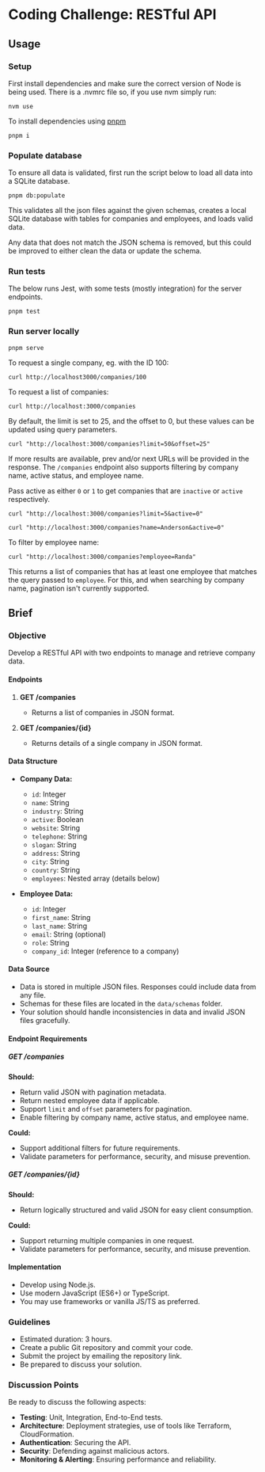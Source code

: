 
# Coding Challenge: RESTful API

## Usage

### Setup

First install dependencies and make sure the correct version of Node is being used. There is a .nvmrc file so, if you use nvm simply run:

```shell
nvm use 
```

To install dependencies using [pnpm](https://pnpm.io/)

```shell
pnpm i
```

### Populate database

To ensure all data is validated, first run the script below to load all data into a SQLite database.

```shell
pnpm db:populate
```

This validates all the json files against the given schemas, creates a local SQLite database with tables for companies and employees, and loads valid data.

Any data that does not match the JSON schema is removed, but this could be improved to either clean the data or update the schema.

### Run tests

The below runs Jest, with some tests (mostly integration) for the server endpoints.

```shell
pnpm test
```

### Run server locally

```shell
pnpm serve
```

To request a single company, eg. with the ID 100:

```shell
curl http://localhost3000/companies/100
```

To request a list of companies:

```shell
curl http://localhost:3000/companies
```

By default, the limit is set to 25, and the offset to 0, but these values can be updated using query parameters.

```shell
curl "http://localhost:3000/companies?limit=50&offset=25"
```

If more results are available, prev and/or next URLs will be provided in the response. The `/companies` endpoint also supports filtering by company name, active status, and employee name.

Pass active as either `0` or `1` to get companies that are `inactive` or `active` respectively.

```shell
curl "http://localhost:3000/companies?limit=5&active=0"
```

```shell
curl "http://localhost:3000/companies?name=Anderson&active=0"
```

To filter by employee name:

```shell
curl "http://localhost:3000/companies?employee=Randa"
```

This returns a list of companies that has at least one employee that matches the query passed to `employee`. For this, and when searching by company name, pagination isn't currently supported.

## Brief

### Objective

Develop a RESTful API with two endpoints to manage and retrieve company data.

#### Endpoints

1.  **GET /companies**
    
    -   Returns a list of companies in JSON format.
2.  **GET /companies/{id}**
    
    -   Returns details of a single company in JSON format.

#### Data Structure

-   **Company Data:**
    
    -   `id`: Integer
    -   `name`: String
    -   `industry`: String
    -   `active`: Boolean
    -   `website`: String
    -   `telephone`: String
    -   `slogan`: String
    -   `address`: String
    -   `city`: String
    -   `country`: String
    -   `employees`: Nested array (details below)
-   **Employee Data:**
    
    -   `id`: Integer
    -   `first_name`: String
    -   `last_name`: String
    -   `email`: String (optional)
    -   `role`: String
    -   `company_id`: Integer (reference to a company)

#### Data Source

-   Data is stored in multiple JSON files. Responses could include data from any file.
-   Schemas for these files are located in the `data/schemas` folder.
-   Your solution should handle inconsistencies in data and invalid JSON files gracefully.

#### Endpoint Requirements

##### GET /companies

**Should:**

-   Return valid JSON with pagination metadata.
-   Return nested employee data if applicable.
-   Support `limit` and `offset` parameters for pagination.
-   Enable filtering by company name, active status, and employee name.

**Could:**

-   Support additional filters for future requirements.
-   Validate parameters for performance, security, and misuse prevention.

##### GET /companies/{id}

**Should:**

-   Return logically structured and valid JSON for easy client consumption.

**Could:**

-   Support returning multiple companies in one request.
-   Validate parameters for performance, security, and misuse prevention.

#### Implementation

-   Develop using Node.js.
-   Use modern JavaScript (ES6+) or TypeScript.
-   You may use frameworks or vanilla JS/TS as preferred.

### Guidelines

-   Estimated duration: 3 hours.
-   Create a public Git repository and commit your code.
-   Submit the project by emailing the repository link.
-   Be prepared to discuss your solution.

### Discussion Points

Be ready to discuss the following aspects:

-   **Testing**: Unit, Integration, End-to-End tests.
-   **Architecture**: Deployment strategies, use of tools like Terraform, CloudFormation.
-   **Authentication**: Securing the API.
-   **Security**: Defending against malicious actors.
-   **Monitoring & Alerting**: Ensuring performance and reliability.
